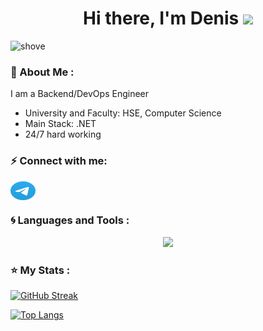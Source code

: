 <h1 align="center">Hi there, I'm Denis</a> 
<img src="https://github.com/blackcater/blackcater/raw/main/images/Hi.gif" height="32"/></h1>
<div>
  <p align="left"> <img src="https://komarev.com/ghpvc/?username=Platinaa777&label=Profile%20views&color=0e75b6&style=flat" alt="shove" /> </p>
</div>

### :speech_balloon: About Me :

I am a Backend/DevOps Engineer

- University and Faculty: HSE, Computer Science
- Main Stack: .NET
- 24/7 hard working

### :zap: Connect with me:
  <a href="https://t.me/platina_777" target="blank"><img align="center" src="https://raw.githubusercontent.com/shbov/shbov/main/telegram.svg" alt="shbov" height="30" width="40" /></a>

### :cyclone: Languages and Tools :

<p align="center">
  <a href="https://skillicons.dev">
    <img src="https://skillicons.dev/icons?i=cs,dotnet,c,cpp,git,docker,kubernetes,docker,go,grafana,elasticsearch,graphql,ansible,js,jenkins,kafka,linux,nginx,postgres,prometheus,rabbitmq,react,redis,spring" />
  </a>
</p>

### :star: My Stats :

[![GitHub Streak](http://github-readme-streak-stats.herokuapp.com?user=Platinaa777&theme=dark&background=000000)](https://git.io/streak-stats)

[![Top Langs](https://github-readme-stats.vercel.app/api/top-langs/?username=Platinaa777&layout=compact&theme=vision-friendly-dark)](https://github.com/anuraghazra/github-readme-stats)
